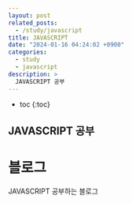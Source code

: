 ```yaml
---
layout: post
related_posts:
  - /study/javascript
title: JAVASCRIPT
date: "2024-01-16 04:24:02 +0900"
categories:
  - study
  - javascript
description: >
  JAVASCRIPT 공부
---
```


* toc
{:toc}

## JAVASCRIPT 공부

# 블로그

JAVASCRIPT 공부하는 블로그

